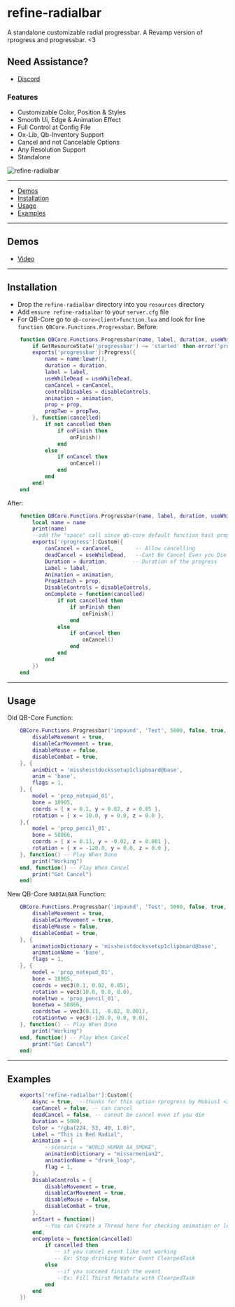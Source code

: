 # refine-radialbar
 A standalone customizable radial progressbar. A Revamp version of rprogress and progressbar. <3


## Need Assistance?
- [Discord](https://discord.com/invite/GrGGkQtv5P)

### Features
 * Customizable Color, Position & Styles
 * Smooth Ui, Edge & Animation Effect
 * Full Control at Config File
 * Ox-Lib, Qb-Inventory Support
 * Cancel and not Cancelable Options
 * Any Resolution Support
 * Standalone

![refine-radialbar](https://cdn.discordapp.com/attachments/1084262223423213622/1084262250354847784/image.png)

---

- [Demos](#demos)
- [Installation](#installation)
- [Usage](#usage)
- [Examples](#examples)
---

## Demos
- [Video](https://youtu.be/GcP9zBSlPek)

---

## Installation
* Drop the `refine-radialbar` directory into you `resources` directory
* Add `ensure refine-radialbar` to your `server.cfg` file
* For QB-Core go to `qb-core>client>function.lua` and look for line `function QBCore.Functions.Progressbar`.
Before:
```lua
    function QBCore.Functions.Progressbar(name, label, duration, useWhileDead, canCancel, disableControls, animation, prop, propTwo, onFinish, onCancel)
        if GetResourceState('progressbar') ~= 'started' then error('progressbar needs to be started in order for QBCore.Functions.Progressbar to work') end
        exports['progressbar']:Progress({
            name = name:lower(),
            duration = duration,
            label = label,
            useWhileDead = useWhileDead,
            canCancel = canCancel,
            controlDisables = disableControls,
            animation = animation,
            prop = prop,
            propTwo = propTwo,
        }, function(cancelled)
            if not cancelled then
                if onFinish then
                    onFinish()
                end
            else
                if onCancel then
                    onCancel()
                end
            end
        end)
    end
```
After:
```lua
    function QBCore.Functions.Progressbar(name, label, duration, useWhileDead, canCancel, disableControls, animation, prop, space, onFinish, onCancel)
        local name = name
        print(name)
        --add the "space" call since qb-core default function hast propTwo and I forgot that prop is already just one <3
        exports['rprogress']:Custom({
            canCancel = canCancel,       -- Allow cancelling
            deadCancel = useWhileDead,   --Cant Be Cancel Even you Die
            Duration = duration,        -- Duration of the progress
            Label = label,
            Animation = animation,
            PropAttach = prop,
            DisableControls = disableControls,
            onComplete = function(cancelled)
                if not cancelled then
                    if onFinish then
                        onFinish()
                    end
                else
                    if onCancel then
                        onCancel()
                    end
                end 
            end
        })
    end
```

---

## Usage
Old QB-Core Function:
```lua
    QBCore.Functions.Progressbar('impound', 'Test', 5000, false, true, {
        disableMovement = true,
        disableCarMovement = true,
        disableMouse = false,
        disableCombat = true,
    }, {
        animDict = 'missheistdockssetup1clipboard@base',
        anim = 'base',
        flags = 1,
    }, {
        model = 'prop_notepad_01',
        bone = 18905,
        coords = { x = 0.1, y = 0.02, z = 0.05 },
        rotation = { x = 10.0, y = 0.0, z = 0.0 },
    },{
        model = 'prop_pencil_01',
        bone = 58866,
        coords = { x = 0.11, y = -0.02, z = 0.001 },
        rotation = { x = -120.0, y = 0.0, z = 0.0 },
    }, function() -- Play When Done
        print("Working")
    end, function() -- Play When Cancel
        print("Got Cancel")
    end)
```
New QB-Core `RADIALBAR` Function:
```lua
    QBCore.Functions.Progressbar('impound', 'Test', 5000, false, true, {
        disableMovement = true,
        disableCarMovement = true,
        disableMouse = false,
        disableCombat = true,
    }, {
        animationDictionary = 'missheistdockssetup1clipboard@base',
        animationName = 'base',
        flags = 1,
    }, {
        model = 'prop_notepad_01',
        bone = 18905,
        coords = vec3(0.1, 0.02, 0.05),
        rotation = vec3(10.0, 0.0, 0.0),
        modeltwo = 'prop_pencil_01',
        bonetwo = 58866,
        coordstwo = vec3(0.11, -0.02, 0.001),
        rotationtwo = vec3(-120.0, 0.0, 0.0),
    }, function() -- Play When Done
        print("Working")
    end, function() -- Play When Cancel
        print("Got Cancel")
    end)
```

---

## Examples
```lua
    exports['refine-radialbar']:Custom({
        Async = true,  --thanks for this option rprogress by Mobius1 <3
        canCancel = false, -- can cancel 
        deadCancel = false, -- cannot be cancel even if you die 
        Duration = 5000,      
        Color = "rgba(224, 53, 40, 1.0)",
        Label = "This is Red Radial",
        Animation = {
            --scenario = "WORLD_HUMAN_AA_SMOKE", 
            animationDictionary = "missarmenian2", 
            animationName = "drunk_loop",
            flag = 1,
        },
        DisableControls = {
            disableMovement = true,
            disableCarMovement = true,
            disableMouse = false,
            disableCombat = true,
        },    
        onStart = function()
            --You can Create a Thread here for checking animation or leave it empty :)
        end,
        onComplete = function(cancelled)
            if cancelled then
               -- if you cancel event like not working
               -- Ex: Stop drinking Water Event ClearpedTask
            else
                --if you succeed finish the event 
                --Ex: Fill Thirst Metadata with ClearpedTask
            end
        end
    })
```
